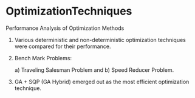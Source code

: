 OptimizationTechniques
======================

Performance Analysis of Optimization Methods

  1) Various deterministic and non-deterministic optimization techniques were compared for their performance.
  
  2) Bench Mark Problems:
  
      a) Traveling Salesman Problem and 
      b) Speed Reducer Problem.
  
  3) GA + SQP (GA Hybrid) emerged out as the most efficient optimization technique.
